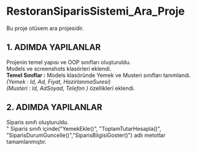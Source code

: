 # RestoranSiparisSistemi_Ara_Proje
Bu proje otüsem ara projesidir.
## 1. ADIMDA YAPILANLAR<br>
Projenin temel yapısı ve OOP sınıfları oluşturuldu.<br>
Models ve screenshots klasörleri eklendi.<br>
**Temel Sınıflar :** Models klasöründe Yemek ve Musteri sınıfları tanımlandı.<br>
*(Yemek :  Id, Ad, Fiyat, HazirlanmaSuresi)*<br>
*(Musteri :  Id, AdSoyad, Telefon )* özellikleri eklendi.<br>
## 2. ADIMDA YAPILANLAR<br>
Siparis sınıfı oluşturuldu.<br>"
Siparis sınıfı içinde("YemekEkle()", "ToplamTutarHesapla()", "SiparisDurumGuncelle()","SiparisBilgisiGoster()") adlı metotlar tamamlanmıştır.<br>





